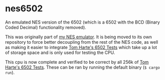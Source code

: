 # nes6502

An emulated NES version of the 6502 (which is a 6502 with the BCD (Binary Coded Decimal) functionality removed).

This was originally part of [my NES emulator](https://github.com/fekie/nes-emulator). It is being moved to its own repository to force better decoupling from the rest of the NES code, as well as making it easier to integrate [Tom Harte's 6502 Tests](https://github.com/SingleStepTests/65x02) which take up a lot of storage space and is only used for testing the CPU.

This cpu is now complete and verified to be correct by all 256k of [Tom Harte's 6502 Tests](https://github.com/SingleStepTests/65x02). These can be ran by running the default binary (`$ cargo run`).
